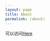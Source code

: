```yaml
---
layout: page
title: About
permalink: /about/
---
```



可以访问[Here](https://shawncheung.com/about/)

